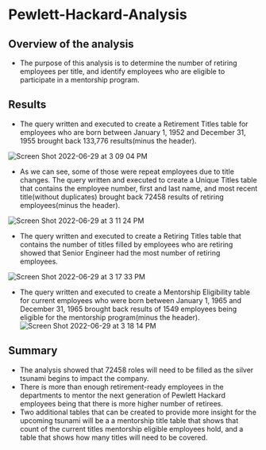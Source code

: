 # Pewlett-Hackard-Analysis

## Overview of the analysis 
- The purpose of this analysis is to determine the number of retiring employees per title, and identify employees who are eligible to participate in a mentorship program.

## Results
- The query written and executed to create a Retirement Titles table for employees who are born between January 1, 1952 and December 31, 1955 brought back 133,776 results(minus the header).

![Screen Shot 2022-06-29 at 3 09 04 PM](https://user-images.githubusercontent.com/97639454/176554077-23b94b43-5857-488a-9db3-804f87cb42d6.png)

- As we can see, some of those were repeat employees due to title changes. The query written and executed to create a Unique Titles table that contains the employee number, first and last name, and most recent title(without duplicates) brought back 72458 results of retiring employees(minus the header).

![Screen Shot 2022-06-29 at 3 11 24 PM](https://user-images.githubusercontent.com/97639454/176554404-af7a038e-3314-4a5b-b447-f79c7d39baa0.png)

- The query written and executed to create a Retiring Titles table that contains the number of titles filled by employees who are retiring showed that Senior Engineer had the most number of retiring employees.

![Screen Shot 2022-06-29 at 3 17 33 PM](https://user-images.githubusercontent.com/97639454/176555149-6b8897f3-196f-41c2-808b-97848125e60f.png)

- The query written and executed to create a Mentorship Eligibility table for current employees who were born between January 1, 1965 and December 31, 1965 brought back results of 1549 employees being eligible for the mentorship program(minus the header).
![Screen Shot 2022-06-29 at 3 18 14 PM](https://user-images.githubusercontent.com/97639454/176555218-cd803cc7-b331-4138-9a2f-7a5c72f2eb46.png)

## Summary 
- The analysis showed that 72458 roles will need to be filled as the silver tsunami begins to impact the company. 
-  There is more than enough retirement-ready employees in the departments to mentor the next generation of Pewlett Hackard employees being that there is more higher number of retirees.
-  Two additional tables that can be created to provide more insight for the upcoming tsunami will be a a mentorship title table that shows that count of the current titles mentorship eligible employees hold, and a table that shows how many titles will need to be covered.
